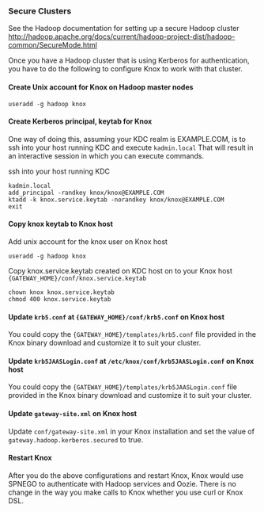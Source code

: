 <!--
   Licensed to the Apache Software Foundation (ASF) under one or more
   contributor license agreements.  See the NOTICE file distributed with
   this work for additional information regarding copyright ownership.
   The ASF licenses this file to You under the Apache License, Version 2.0
   (the "License"); you may not use this file except in compliance with
   the License.  You may obtain a copy of the License at

       https://www.apache.org/licenses/LICENSE-2.0

   Unless required by applicable law or agreed to in writing, software
   distributed under the License is distributed on an "AS IS" BASIS,
   WITHOUT WARRANTIES OR CONDITIONS OF ANY KIND, either express or implied.
   See the License for the specific language governing permissions and
   limitations under the License.
-->
<!---
   Licensed to the Apache Software Foundation (ASF) under one or more
   contributor license agreements.  See the NOTICE file distributed with
   this work for additional information regarding copyright ownership.
   The ASF licenses this file to You under the Apache License, Version 2.0
   (the "License"); you may not use this file except in compliance with
   the License.  You may obtain a copy of the License at

       https://www.apache.org/licenses/LICENSE-2.0

   Unless required by applicable law or agreed to in writing, software
   distributed under the License is distributed on an "AS IS" BASIS,
   WITHOUT WARRANTIES OR CONDITIONS OF ANY KIND, either express or implied.
   See the License for the specific language governing permissions and
   limitations under the License.
--->

### Secure Clusters ###

See the Hadoop documentation for setting up a secure Hadoop cluster
http://hadoop.apache.org/docs/current/hadoop-project-dist/hadoop-common/SecureMode.html

Once you have a Hadoop cluster that is using Kerberos for authentication, you have to do the following to configure Knox to work with that cluster.

#### Create Unix account for Knox on Hadoop master nodes ####

    useradd -g hadoop knox

#### Create Kerberos principal, keytab for Knox ####

One way of doing this, assuming your KDC realm is EXAMPLE.COM, is to ssh into your host running KDC and execute `kadmin.local`
That will result in an interactive session in which you can execute commands.

ssh into your host running KDC

    kadmin.local
    add_principal -randkey knox/knox@EXAMPLE.COM
    ktadd -k knox.service.keytab -norandkey knox/knox@EXAMPLE.COM
    exit


#### Copy knox keytab to Knox host ####

Add unix account for the knox user on Knox host

    useradd -g hadoop knox

Copy knox.service.keytab created on KDC host on to your Knox host `{GATEWAY_HOME}/conf/knox.service.keytab`

    chown knox knox.service.keytab
    chmod 400 knox.service.keytab

#### Update `krb5.conf` at `{GATEWAY_HOME}/conf/krb5.conf` on Knox host ####

You could copy the `{GATEWAY_HOME}/templates/krb5.conf` file provided in the Knox binary download and customize it to suit your cluster.

#### Update `krb5JAASLogin.conf` at `/etc/knox/conf/krb5JAASLogin.conf` on Knox host ####

You could copy the `{GATEWAY_HOME}/templates/krb5JAASLogin.conf` file provided in the Knox binary download and customize it to suit your cluster.

#### Update `gateway-site.xml` on Knox host ####

Update `conf/gateway-site.xml` in your Knox installation and set the value of `gateway.hadoop.kerberos.secured` to true.

#### Restart Knox ####

After you do the above configurations and restart Knox, Knox would use SPNEGO to authenticate with Hadoop services and Oozie.
There is no change in the way you make calls to Knox whether you use curl or Knox DSL.

